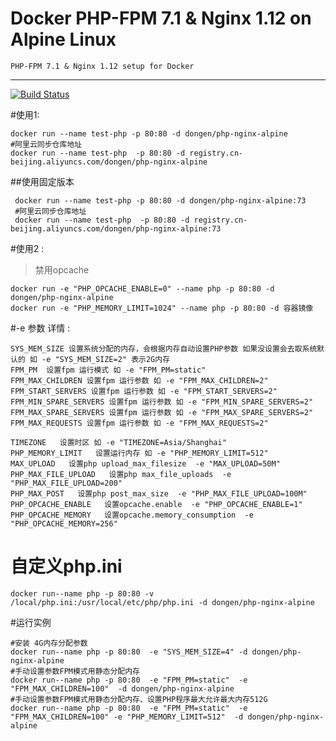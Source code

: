Docker PHP-FPM 7.1 & Nginx 1.12 on Alpine Linux
==============================================
    PHP-FPM 7.1 & Nginx 1.12 setup for Docker
-----
[![Build Status](https://travis-ci.org/wangzhoudong/php-nginx-alpine.svg?branch=master)](https://travis-ci.org/wangzhoudong/php-nginx-alpine)

#使用1:

    docker run --name test-php -p 80:80 -d dongen/php-nginx-alpine
    #阿里云同步仓库地址
    docker run --name test-php  -p 80:80 -d registry.cn-beijing.aliyuncs.com/dongen/php-nginx-alpine
##使用固定版本

     docker run --name test-php -p 80:80 -d dongen/php-nginx-alpine:73
     #阿里云同步仓库地址
     docker run --name test-php  -p 80:80 -d registry.cn-beijing.aliyuncs.com/dongen/php-nginx-alpine:73

#使用2 :

>  禁用opcache
```
docker run -e "PHP_OPCACHE_ENABLE=0" --name php -p 80:80 -d dongen/php-nginx-alpine
docker run -e "PHP_MEMORY_LIMIT=1024" --name php -p 80:80 -d 容器镜像
```
#-e 参数 详情 :
```
SYS_MEM_SIZE 设置系统分配的内存，会根据内存自动设置PHP参数 如果没设置会去取系统默认的 如 -e "SYS_MEM_SIZE=2" 表示2G内存
FPM_PM  设置fpm 运行模式 如 -e "FPM_PM=static"
FPM_MAX_CHILDREN 设置fpm 运行参数 如 -e "FPM_MAX_CHILDREN=2"
FPM_START_SERVERS 设置fpm 运行参数 如 -e "FPM_START_SERVERS=2"
FPM_MIN_SPARE_SERVERS 设置fpm 运行参数 如 -e "FPM_MIN_SPARE_SERVERS=2"
FPM_MAX_SPARE_SERVERS 设置fpm 运行参数 如 -e "FPM_MAX_SPARE_SERVERS=2"
FPM_MAX_REQUESTS 设置fpm 运行参数 如 -e "FPM_MAX_REQUESTS=2"

TIMEZONE   设置时区 如 -e "TIMEZONE=Asia/Shanghai"
PHP_MEMORY_LIMIT   设置运行内存 如 -e "PHP_MEMORY_LIMIT=512"
MAX_UPLOAD   设置php upload_max_filesize  -e "MAX_UPLOAD=50M"
PHP_MAX_FILE_UPLOAD   设置php max_file_uploads  -e "PHP_MAX_FILE_UPLOAD=200"
PHP_MAX_POST   设置php post_max_size  -e "PHP_MAX_FILE_UPLOAD=100M"
PHP_OPCACHE_ENABLE   设置opcache.enable  -e "PHP_OPCACHE_ENABLE=1"
PHP_OPCACHE_MEMORY   设置opcache.memory_consumption  -e "PHP_OPCACHE_MEMORY=256"

```


# 自定义php.ini
```
docker run--name php -p 80:80 -v /local/php.ini:/usr/local/etc/php/php.ini -d dongen/php-nginx-alpine
```
#运行实例
```
#安装 4G内存分配参数
docker run--name php -p 80:80  -e "SYS_MEM_SIZE=4" -d dongen/php-nginx-alpine
#手动设置参数FPM模式用静态分配内存
docker run--name php -p 80:80  -e "FPM_PM=static"  -e "FPM_MAX_CHILDREN=100"  -d dongen/php-nginx-alpine
#手动设置参数FPM模式用静态分配内存、设置PHP程序最大允许最大内存512G
docker run--name php -p 80:80  -e "FPM_PM=static"  -e "FPM_MAX_CHILDREN=100" -e "PHP_MEMORY_LIMIT=512"  -d dongen/php-nginx-alpine

```
